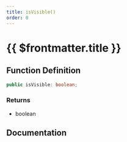 ```yaml
---
title: isVisible()
order: 0
---
```


# {{ $frontmatter.title }}

## Function Definition

```ts
public isVisible: boolean;
```

### Returns

* boolean

## Documentation

<!--@include: ./parts/isVisible.md-->
